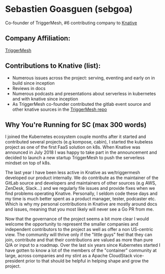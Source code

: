 # Sebastien Goasguen (sebgoa)

Co-founder of TriggerMesh, #6 contributing company to [Knative](https://knative.teststats.cncf.io/d/5/companies-table?orgId=1)

## Company Affiliation:

[TriggerMesh](https://www.triggermesh.com)

## Contributions to Knative (list):

* Numerous issues across the project: serving, eventing and early on in build since inception
* Reviews in docs
* Numerous podcasts and presentations about serverless in kubernetes and with knative since inception
* As TriggerMesh co-founder contributed the gitlab event source and other knative sources in the [TriggerMesh repo](https://github.com/triggermesh)

## Why You're Running for SC (max 300 words)

I joined the Kubernetes ecosystem couple months after it started and contributed several projects (e.g kompose, cabin), I started the kubeless project as one of the first FaaS solution on k8s. When Knative was announced in July 2018 I was happy to take part in the announcement and decided to launch a new startup TriggerMesh to push the serverless mindset on top of k8s.

The last year I have been less active in Knative as we/triggermesh developed our product internally. We do contribute as the maintainer of the GitLab source and developers and maintainers of other sources (e.g AWS, ZenDesk, Slack...) and we regularly file issues and provide fixes when we find problems operating Knative. Personally, I seldom code these days and my time is much better spent as a product manager, tester, podcaster etc. Which is why my personal contributions in Knative are mostly around docs and issues, meaning that you most likely will never see a Go PR from me.

Now that the governance of the project seems a bit more clear I would welcome the opportunity to represent the smaller companies and independent contributors to the project as well as offer a non US-centric view. The community will thrive only if the "little guys" feel that they can join, contribute and that their contributions are valued as more than pure Q/A or input to a roadmap. Over the last six years since Kubernetes started I have gotten to know a lot of the members of the "container" community at large, across companies and my stint as a Apache CloudStack vice-president prior to that should be helpful in helping shape and grow the project.

